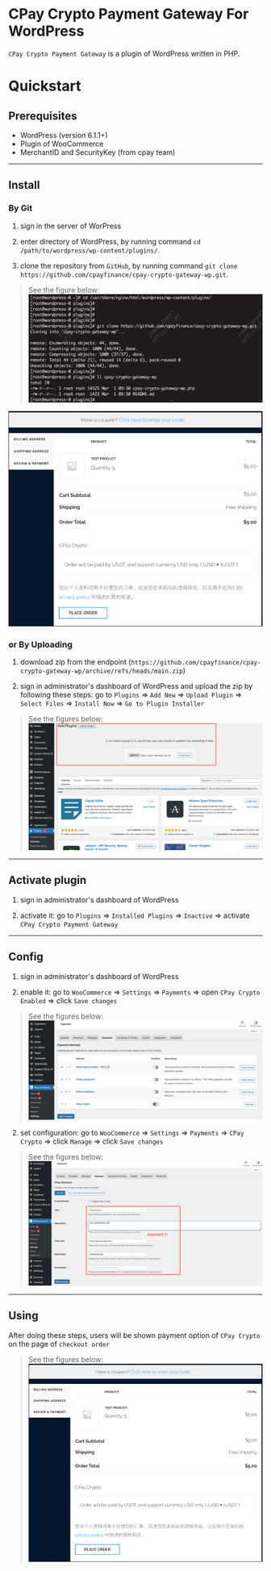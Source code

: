 # CPay Crypto Payment Gateway For WordPress

`CPay Crypto Payment Gateway` is a plugin of WordPress written in PHP.

# Quickstart

## Prerequisites
- WordPress (version 6.1.1+)
- Plugin of WooCommerce
- MerchantID and SecurityKey (from cpay team)

---

## Install

### By Git

1. sign in the server of WorPress

2. enter directory of WordPress, by running command `cd /path/to/wordpress/wp-content/plugins/`.

3. clone the repository from `GitHub`, by running command `git clone https://github.com/cpayfinance/cpay-crypto-gateway-wp.git`.

> See the figure below:  
> ![install-by-git](https://github.com/cpayfinance/cpay-crypto-gateway-wp/blob/main/images/install-by-git.png)
<img src="https://github.com/cpayfinance/cpay-crypto-gateway-wp/blob/main/images/checkout-page.png">


### or By Uploading

1. download zip from the endpoint (`https://github.com/cpayfinance/cpay-crypto-gateway-wp/archive/refs/heads/main.zip`)

2. sign in administrator's dashboard of WordPress and upload the zip by following these steps: 
   go to `Plugins` => `Add New` => `Upload Plugin` => `Select Files` => `Install Now` => `Go to Plugin Installer`

> See the figures below:  
> ![install-by-uploading](https://github.com/cpayfinance/cpay-crypto-gateway-wp/blob/main/images/install-by-uploading.png)

---

## Activate plugin
1. sign in administrator's dashboard of WordPress

2. activate it: 
   go to `Plugins` => `Installed Plugins` => `Inactive` => activate `CPay Crypto Payment Gateway`

---

## Config
1. sign in administrator's dashboard of WordPress

2. enable it:
   go to `WooCommerce` => `Settings` => `Payments` => open `CPay Crypto Enabled` => click `Save changes`

> See the figures below:  
> ![enable-it](/images/enable-it.png)

2. set configuration:
   go to `WooCommerce` => `Settings` => `Payments` => `CPay Crypto` => click `Manage` => click `Save changes`

> See the figures below:  
> ![config-it](https://github.com/cpayfinance/cpay-crypto-gateway-wp/blob/main/images/config-it.png)

---

## Using
After doing these steps, users will be shown payment option of `CPay Crypto` on the page of `checkout order`

> See the figures below:  
> ![config-it](https://github.com/cpayfinance/cpay-crypto-gateway-wp/blob/main/images/checkout-page.png)

